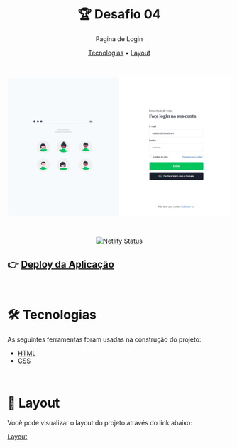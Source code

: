 <h1 align="center"> 🏆 Desafio 04</h1>

<p align="center">  Pagina de Login</p>
<p align="center">
 <a href="#tecnologias">Tecnologias</a> • 
 <a href="#layout">Layout</a> 
</p>
</br>
<p align="center">
  <img alt="Project" src=".github/desafio4.svg">
</p>

</br>

<div align="center">

[![Netlify Status](https://api.netlify.com/api/v1/badges/ee47b708-a20e-4037-97cf-6abac691c3cf/deploy-status)](https://zen-allen-c03ff5.netlify.app/)

</div>

## 👉 [Deploy da Aplicação](https://wizardly-kirch-f9dbc1.netlify.app/)

</br>

<div id="tecnologias">

# 🛠 Tecnologias

As seguintes ferramentas foram usadas na construção do projeto:

- [HTML](https://developer.mozilla.org/pt-BR/docs/Web/HTML)
- [CSS](https://developer.mozilla.org/pt-BR/docs/Web/CSS)
</div>

</br>
<div id="layout">

# 🔖 Layout

Você pode visualizar o layout do projeto através do link abaixo:

<a href="https://www.figma.com/file/Yb9IBH56g7T1hdIyZ3BMNO/Desafios---Codel%C3%A2ndia?node-id=4261%3A2">Layout</a>

</div>

